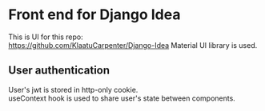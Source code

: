 # Front end for Django Idea
This is UI for this repo:  
https://github.com/KlaatuCarpenter/Django-Idea
Material UI library is used.  

## User authentication
User's jwt is stored in http-only cookie.  
useContext hook is used to share user's state between components.
